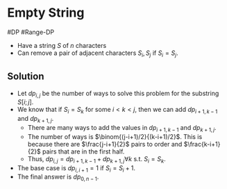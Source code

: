 # Empty String
#DP #Range-DP 
- Have a string $S$ of $n$ characters
- Can remove a pair of adjacent characters $S_i, S_j$ if $S_i=S_j$.
## Solution
- Let $dp_{i, j}$ be the number of ways to solve this problem for the substring $S[i;j]$.
- We know that if $S_i = S_k$ for some $i < k < j$, then we can add $dp_{i+1,k-1}$ and $dp_{k+1, j}$.
	- There are many ways to add the values in $dp_{i+1, k-1}$ and $dp_{k+1,j}$. 
	- The number of ways is $\binom{(j-i+1)/2}{(k-i+1)/2}$. This is because there are $\frac{j-i+1}{2}$ pairs to order and $\frac{k-i+1}{2}$ pairs that are in the first half.
	- Thus, $dp_{i,j} = dp_{i+1,k-1} + dp_{k+1,j} \forall k$ s.t. $S_i=S_k$.
- The base case is $dp_{i,i+1} = 1$ if $S_i = S_i+1$.
- The final answer is $dp_{0,n-1}$.
